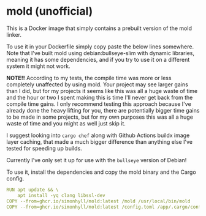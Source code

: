 # mold (unofficial)

This is a Docker image that simply contains a prebuilt version of the mold linker.

To use it in your Dockerfile simply copy paste the below lines somewhere. Note that I've built mold using debian:bullseye-slim with dynamic libraries, meaning it has some dependencies, and if you try to use it on a different system it might not work. 

**NOTE!!** According to my tests, the compile time was more or less completely unaffected by using mold. Your project may see larger gains than I did, but for my projects it seems like this was all a huge waste of time and the hour or two I spent making this is time I'll never get back from the compile time gains. I only recommend testing this approach because I've already done the heavy lifting for you, there are potentially bigger time gains to be made in some projects, but for my own purposes this was all a huge waste of time and you might as well just skip it.

I suggest looking into `cargo chef` along with Github Actions buildx image layer caching, that made a much bigger difference than anything else I've tested for speeding up builds.

Currently I've only set it up for use with the `bullseye` version of Debian!

To use it, install the dependencies and copy the mold binary and the Cargo config.

```yaml
RUN apt update && \
    apt install -yq clang libssl-dev
COPY --from=ghcr.io/simonhyll/mold:latest /mold /usr/local/bin/mold
COPY --from=ghcr.io/simonhyll/mold:latest /config.toml /app/.cargo/config.toml
```
